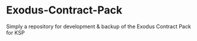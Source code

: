 # Exodus-Contract-Pack
Simply a repository for development &amp; backup of the Exodus Contract Pack for KSP
